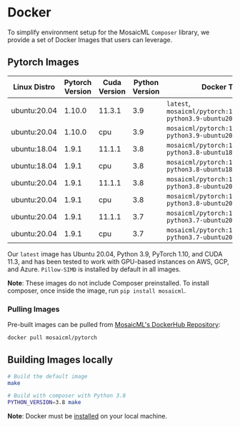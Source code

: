 # Docker

To simplify environment setup for the MosaicML `Composer` library, we provide a set of Docker Images that users can
leverage.

## Pytorch Images

| Linux Distro | Pytorch Version | Cuda Version | Python Version | Docker Tag                                                        |
| ------------ | --------------- | ------------ | -------------- | ----------------------------------------------------------------- |
| ubuntu:20.04 | 1.10.0          | 11.3.1       | 3.9            | `latest`, `mosaicml/pytorch:1.10.0_cu113-python3.9-ubuntu20.04`   |
| ubuntu:20.04 | 1.10.0          | cpu          | 3.9            | `mosaicml/pytorch:1.10.0_cpu-python3.9-ubuntu20.04`               |
| ubuntu:18.04 | 1.9.1           | 11.1.1       | 3.8            | `mosaicml/pytorch:1.9.1_cu111-python3.8-ubuntu18.04`              |
| ubuntu:18.04 | 1.9.1           | cpu          | 3.8            | `mosaicml/pytorch:1.9.1_cpu-python3.8-ubuntu18.04`                |
| ubuntu:20.04 | 1.9.1           | 11.1.1       | 3.8            | `mosaicml/pytorch:1.9.1_cu111-python3.8-ubuntu20.04`              |
| ubuntu:20.04 | 1.9.1           | cpu          | 3.8            | `mosaicml/pytorch:1.9.1_cpu-python3.8-ubuntu20.04`                |
| ubuntu:20.04 | 1.9.1           | 11.1.1       | 3.7            | `mosaicml/pytorch:1.9.1_cu111-python3.7-ubuntu20.04`              |
| ubuntu:20.04 | 1.9.1           | cpu          | 3.7            | `mosaicml/pytorch:1.9.1_cpu-python3.7-ubuntu20.04`                |

Our `latest` image has Ubuntu 20.04, Python 3.9, PyTorch 1.10, and CUDA 11.3, and has been tested to work with
GPU-based instances on AWS, GCP, and Azure. ``Pillow-SIMD`` is installed by default in all images.

**Note**: These images do not include Composer preinstalled. To install composer, once inside the image, run `pip install mosaicml`.

### Pulling Images

Pre-built images can be pulled from [MosaicML's DockerHub Repository](https://hub.docker.com/r/mosaicml/pytorch):

```bash
docker pull mosaicml/pytorch
```

## Building Images locally

```bash
# Build the default image
make

# Build with composer with Python 3.8
PYTHON_VERSION=3.8 make
```

**Note**: Docker must be [installed](https://docs.docker.com/get-docker/) on your local machine.

